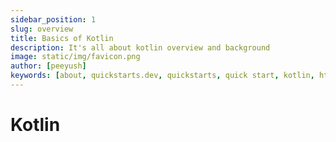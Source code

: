 ```yaml
---
sidebar_position: 1
slug: overview
title: Basics of Kotlin
description: It's all about kotlin overview and background
image: static/img/favicon.png
author: [peeyush]
keywords: [about, quickstarts.dev, quickstarts, quick start, kotlin, html, css]
---
```


# Kotlin
